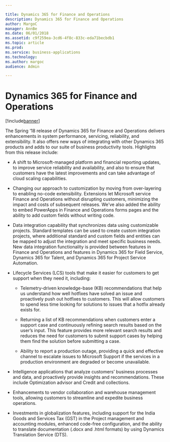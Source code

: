 ```yaml
---

title: Dynamics 365 for Finance and Operations
description: Dynamics 365 for Finance and Operations
author: MargoC
manager: AnnBe
ms.date: 06/01/2018
ms.assetid: c9f259ea-3cd6-4f8c-833c-eda71becbdb1
ms.topic: article
ms.prod: 
ms.service: business-applications
ms.technology: 
ms.author: margoc
audience: Admin

---
```

#  Dynamics 365 for Finance and Operations




[!include[banner](../../includes/banner.md)]

The Spring ‘18 release of Dynamics 365 for Finance and Operations delivers
enhancements in system performance, servicing, reliability, and extensibility.
It also offers new ways of integrating with other Dynamics 365 products and adds
to our suite of business productivity tools. Highlights from this release
include:

-   A shift to Microsoft-managed platform and financial reporting updates, to
    improve service reliability and availability, and also to ensure that
    customers have the latest improvements and can take advantage of cloud
    scaling capabilities.

-   Changing our approach to customization by moving from over-layering to
    enabling no-code extensibility. Extensions let Microsoft service Finance and
    Operations without disrupting customers, minimizing the impact and costs of
    subsequent releases. We’ve also added the ability to embed PowerApps in
    Finance and Operations forms pages and the ability to add custom fields
    without writing code.

-   Data integration capability that synchronizes data using customizable
    projects. Standard templates can be used to create custom integration
    projects, where additional standard and custom fields and entities can be
    mapped to adjust the integration and meet specific business needs. New data
    integration functionality is provided between features in Finance and
    Operations and features in Dynamics 365 for Field Service, Dynamics 365 for
    Talent, and Dynamics 365 for Project Service Automation.

-   Lifecycle Services (LCS) tools that make it easier for customers to get
    support when they need it, including:

    -   Telemetry-driven knowledge-base (KB) recommendations that help us understand
    how well hotfixes have solved an issue and proactively push out hotfixes to
    customers. This will allow customers to spend less time looking for
    solutions to issues that a hotfix already exists for.

    -   Returning a list of KB recommendations when customers enter a support case
    and continuously refining search results based on the user’s input. This
    feature provides more relevant search results and reduces the need for
    customers to submit support cases by helping them find the solution before
    submitting a case.

    -   Ability to report a production outage, providing a quick and effective
    channel to escalate issues to Microsoft Support if the services in a
    production environment are degraded or become unavailable.

-   Intelligence applications that analyze customers’ business processes and
    data, and proactively provide insights and recommendations. These include
    Optimization advisor and Credit and collections.

-   Enhancements to vendor collaboration and warehouse management tools,
    allowing customers to streamline and expedite business operations.

-   Investments in globalization features, including support for the India Goods
    and Services Tax (GST) in the Project management and accounting modules,
    enhanced code-free configuration, and the ability to translate documentation
    (.docx and .html formats) by using Dynamics Translation Service (DTS).
